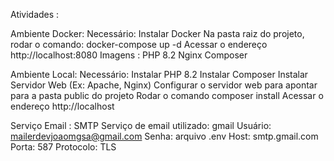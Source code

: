 Atividades : 


Ambiente Docker:
Necessário:
    Instalar Docker
    Na pasta raiz do projeto, rodar o comando: docker-compose up -d
    Acessar o endereço http://localhost:8080
    Imagens :
        PHP 8.2
        Nginx
        Composer

Ambiente Local:
Necessário:
    Instalar PHP 8.2
    Instalar Composer
    Instalar Servidor Web (Ex: Apache, Nginx)
    Configurar o servidor web para apontar para a pasta public do projeto
    Rodar o comando composer install
    Acessar o endereço http://localhost

Serviço Email : SMTP
    Serviço de email utilizado: gmail
    Usuário: mailerdevjoaomgsa@gmail.com
    Senha: arquivo .env
    Host: smtp.gmail.com
    Porta: 587
    Protocolo: TLS